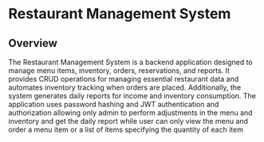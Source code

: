 # Restaurant Management System 

## Overview
The Restaurant Management System is a backend application designed to manage menu items, inventory, orders, reservations, and reports. It provides CRUD operations for managing essential restaurant data and automates inventory tracking when orders are placed. Additionally, the system generates daily reports for income and inventory consumption.
The application uses password hashing and JWT authentication and authorization allowing only admin to perform adjustments in the menu and inventory and get the daily report while user can only view the menu and order a menu item or a list of items specifying the quantity of each item 